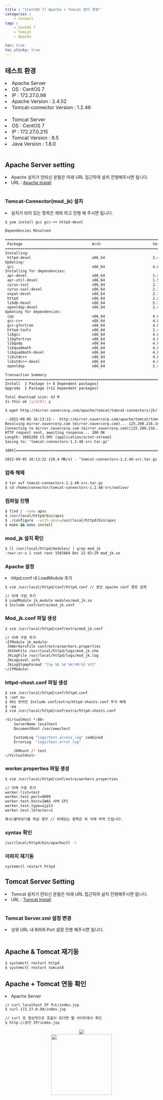 ```yaml
---
title : "[CentOS 7] Apache + Tomcat 분리 연동"
categories : 
    - Connect
tags :
    - CentOS 7
    - Tomcat
    - Apache

toc: true
toc_sticky: true
---
```


## 테스트 환경
<div style="font-size:16px;">
<li> Apache Server </li>
<li> OS : CentOS 7 </li>
<li> IP : 172.27.0.98 </li>
<li> Apache Version : 2.4.52 </li>
<li> Tomcat-connector Version : 1.2.46 </li>
<br>
<li> Tomcat Server </li>
<li> OS : CentOS 7 </li>
<li> IP : 172.27.0.215 </li>
<li> Tomcat Version : 8.5 </li>
<li> Java Version : 1.8.0 </li>
</div>
<br>

## Apache Server setting
<li> Apache 설치가 안되신 분들은 아래 URL 접근하여 설치 진행해주시면 됩니다.</li>
<li> URL : <a href="https://hyundo0630.github.io/apache/CentOS-7-Apache-Install/"> Apache Install </a></li>
<br>

### Tomcat-Connector(mod_jk) 설치

<li> 설치가 되어 있는 항목은 제외 하고 진행 해 주시면 됩니다. </li>

```bash
$ yum install gcc gcc-++ httpd-devel
```

```bash
Dependencies Resolved

====================================================================================================================================================
 Package                                Arch                        Version                                      Repository                    Size
====================================================================================================================================================
Installing:
 httpd-devel                            x86_64                      2.4.6-89.el7.centos.1                        updates                      197 k
Updating:
 gcc                                    x86_64                      4.8.5-36.el7_6.2                             updates                       16 M
Installing for dependencies:
 apr-devel                              x86_64                      1.4.8-3.el7_4.1                              base                         188 k
 apr-util-devel                         x86_64                      1.5.2-6.el7                                  base                          76 k
 cyrus-sasl                             x86_64                      2.1.26-23.el7                                base                          88 k
 cyrus-sasl-devel                       x86_64                      2.1.26-23.el7                                base                         310 k
 expat-devel                            x86_64                      2.1.0-10.el7_3                               base                          57 k
 httpd                                  x86_64                      2.4.6-89.el7.centos.1                        updates                      2.7 M
 libdb-devel                            x86_64                      5.3.21-24.el7                                base                          38 k
 openldap-devel                         x86_64                      2.4.44-21.el7_6                              updates                      804 k
Updating for dependencies:
 cpp                                    x86_64                      4.8.5-36.el7_6.2                             updates                      5.9 M
 gcc-c++                                x86_64                      4.8.5-36.el7_6.2                             updates                      7.2 M
 gcc-gfortran                           x86_64                      4.8.5-36.el7_6.2                             updates                      6.7 M
 httpd-tools                            x86_64                      2.4.6-89.el7.centos.1                        updates                       91 k
 libgcc                                 x86_64                      4.8.5-36.el7_6.2                             updates                      102 k
 libgfortran                            x86_64                      4.8.5-36.el7_6.2                             updates                      300 k
 libgomp                                x86_64                      4.8.5-36.el7_6.2                             updates                      158 k
 libquadmath                            x86_64                      4.8.5-36.el7_6.2                             updates                      189 k
 libquadmath-devel                      x86_64                      4.8.5-36.el7_6.2                             updates                       53 k
 libstdc++                              x86_64                      4.8.5-36.el7_6.2                             updates                      305 k
 libstdc++-devel                        x86_64                      4.8.5-36.el7_6.2                             updates                      1.5 M
 openldap                               x86_64                      2.4.44-21.el7_6                              updates                      356 k

Transaction Summary
====================================================================================================================================================
Install  1 Package (+ 8 Dependent packages)
Upgrade  1 Package (+12 Dependent packages)

Total download size: 43 M
Is this ok [y/d/N]: y
```

```bash
$ wget http://mirror.navercorp.com/apache/tomcat/tomcat-connectors/jk/tomcat-connectors-1.2.48-src.tar.gz

--2022-09-05 16:13:22--  http://mirror.navercorp.com/apache/tomcat/tomcat-connectors/jk/tomcat-connectors-1.2.48-src.tar.gz
Resolving mirror.navercorp.com (mirror.navercorp.com)... 125.209.216.167
Connecting to mirror.navercorp.com (mirror.navercorp.com)|125.209.216.167|:80... connected.
HTTP request sent, awaiting response... 200 OK
Length: 3665280 (3.5M) [application/octet-stream]
Saving to: ‘tomcat-connectors-1.2.48-src.tar.gz’

100%[==========================================================================================================>] 3,665,280   --.-K/s   in 0.1s    

2022-09-05 16:13:22 (28.4 MB/s) - ‘tomcat-connectors-1.2.48-src.tar.gz’ saved [3665280/3665280]
```

### 압축 해제
```bash
$ tar xvf tomcat-connectors-1.2.48-src.tar.gz
$ cd /home/connector/tomcat-connectors-1.2.48-src/native/
```

### 컴파일 진행
```bash
$ find / -name apxs
$ /usr/local/httpd/bin/apxs
$ ./configure --with-apxs=/usr/local/httpd/bin/apxs
$ make && make install
```

### mod_jk 설치 확인
```bash
$ ll /usr/local/httpd/modules/ | grep mod_jk
-rwxr-xr-x 1 root root 1565864 Dec 22 03:29 mod_jk.so
```

### Apache 설정
<li> httpd.conf 내 LoadModule 추가 </li>

```bash
$ vim /usr/local/httpd/conf/httpd.conf // 본인 apache conf 경로 입력
```

```bash
// 아래 구문 추가
$ LoadModule jk_module modules/mod_jk.so
$ Include conf/extra/mod_jk.conf
```

### Mod_jk.conf 파일 생성
```bash
$ vim /usr/local/httpd/conf/extra/mod_jk.conf
```
```bash
// 아래 구문 추가
<IfModule jk_module>
 JkWorkersFile conf/extra/workers.properties
 JkShmFile /usr/local/httpd/logs/mod_jk.shm
 JkLogFile /usr/local/httpd/logs/mod_jk.log
 JkLogLevel info
 JkLogStampFormat "[%a %b %d %H:%M:%S %Y]"
</IfModule>
```
### httpd-vhost.conf 파일 생성
```bash
$ vim /usr/local/httpd/conf/httpd.conf
$ :set nu
$ 491 번라인 Include conf/extra/httpd-vhosts.conf 주석 해제
$ :wq
$ vim /usr/local/httpd/conf/extra/httpd-vhosts.conf
```
```bash
<VirtualHost *:80>
    ServerName localhost
    DocumentRoot /var/www/test

    CustomLog "logs/test.access_log" combined
    ErrorLog  "logs/test.error_log"

    JkMount /* test
</VirtualHost>
```

### worker.properties 파일 생성

```bash
$ vim /usr/local/httpd/conf/extra/workers.properties
```
```bash
// 아래 구문 추가
worker.list=test
worker.test.port=8009
worker.test.host={WAS 서버 IP}
worker.test.type=ajp13
worker.test.lbfactor=1

복사/붙여넣기를 하실 경우 // 뒤에있는 항목은 꼭 삭제 부탁 드립니다.
```
### syntax 확인
```bash
/usr/local/httpd/bin/apachectl -t
```

### 아파치 재기동
```bash
systemctl restart httpd
```

## Tomcat Server Setting
<li> Tomcat 설치가 안되신 분들은 아래 URL 접근하여 설치 진행해주시면 됩니다.</li>
<li> URL : <a href="https://hyundo0630.github.io/install/CentOS-7-Tomcat-9.0.70-Install/"> Tomcat Install </a></li>
<br>

### Tomcat Server.xml 설정 변경
<li> 상위 URL 내 8009 Port 설정 진행 해주시면 됩니다. </li>
<br>

## Apache & Tomcat 재기동
```bash
$ systemctl restart httpd
$ systemctl restart tomcat8
```

## Apache + Tomcat 연동 확인
<li> Apache Server </li>

```bash
// curl localhost IP 주소/index.jsp
$ curl 172.27.0.98/index.jsp

// curl 로 정상적으로 호출이 된다면 웹 사이트에서 확인
$ http://공인 IP/index.jsp
```

<div style="text-align:center;">
<img src="https://github.com/hyundo0630/hyundo0630.github.io/blob/main/images/Apache%20+%20Tomcat%20%EA%B4%80%EB%A0%A8/20230114_160730.png?raw=true">
</div>

<div style="text-align:center;">
<img src="https://github.com/hyundo0630/hyundo0630.github.io/blob/main/images/%EA%B0%90%EC%82%AC%ED%95%A9%EB%8B%88%EB%8B%A4.gif?raw=true" width="200" height="200">
</div>